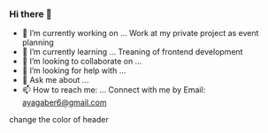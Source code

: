 ### Hi there 👋

- 🔭 I’m currently working on ... Work at my private project as event planning
- 🌱 I’m currently learning ... Treaning of frontend development 
- 👯 I’m looking to collaborate on ... 
- 🤔 I’m looking for help with ...
- 💬 Ask me about ...
- 📫 How to reach me: ... Connect with me by Email: ayagaber6@gmail.com

change the color of header